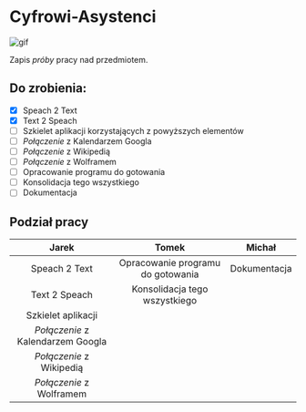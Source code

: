 # Cyfrowi-Asystenci

![gif](https://media.giphy.com/media/d7HWDCV6t72iRm9vPh/giphy.gif)

Zapis *próby* pracy nad przedmiotem.

## Do zrobienia:

- [x] Speach 2 Text
- [x] Text 2 Speach
- [ ] Szkielet aplikacji korzystających z powyższych elementów
- [ ] *Połączenie* z Kalendarzem Googla
- [ ] *Połączenie* z Wikipedią
- [ ] *Połączenie* z Wolframem 
- [ ] Opracowanie programu do gotowania
- [ ] Konsolidacja tego wszystkiego
- [ ] Dokumentacja

## Podział pracy

|               Jarek               |               Tomek               |    Michał    |
| :-------------------------------: | :-------------------------------: | :----------: |
|           Speach 2 Text           | Opracowanie programu do gotowania | Dokumentacja |
|           Text 2 Speach           |   Konsolidacja tego wszystkiego   |              |
|        Szkielet aplikacji         |                                   |              |
| *Połączenie* z Kalendarzem Googla |                                   |              |
|     *Połączenie* z Wikipedią      |                                   |              |
|     *Połączenie* z Wolframem      |                                   |              |
